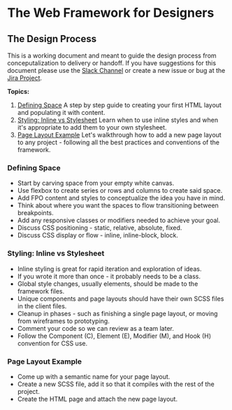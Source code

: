 # The Web Framework for Designers

## The Design Process

This is a working document and meant to guide the design process from conceputalization to delivery or handoff. If you have suggestions for this document please use the [Slack Channel](https://scyllagroup.slack.com/messages/webframework) or create a new issue or bug at the [Jira Project](https://jira.scyllagroup.com/projects/FED/summary).

**Topics:**

1.  [Defining Space](#aDefiningSpace)
    A step by step guide to creating your first HTML layout and populating it with content.
2.  [Styling: Inline vs Stylesheet](#aStylingInlinevsStylesheet)
    Learn when to use inline styles and when it's appropriate to add them to your own stylesheet.
3.  [Page Layout Example](#aPageLayoutExample)
    Let's walkthrough how to add a new page layout to any project - following all the best practices and conventions of the framework.

### Defining Space

*   Start by carving space from your empty white canvas.
*   Use flexbox to create series or rows and columns to create said space.
*   Add FPO content and styles to conceptualize the idea you have in mind.
*   Think about where you want the spaces to flow transitioning between breakpoints.
*   Add any responsive classes or modifiers needed to achieve your goal.
*   Discuss CSS positioning - static, relative, absolute, fixed.
*   Discuss CSS display or flow - inline, inline-block, block.

### Styling: Inline vs Stylesheet

*   Inline styling is great for rapid iteration and exploration of ideas.
*   If you wrote it more than once - it probably needs to be a class.
*   Global style changes, usually elements, should be made to the framework files.
*   Unique components and page layouts should have their own SCSS files in the client files.
*   Cleanup in phases - such as finishing a single page layout, or moving from wireframes to prototyping.
*   Comment your code so we can review as a team later.
*   Follow the Component (C), Element (E), Modifier (M), and Hook (H) convention for CSS use.

### Page Layout Example

*   Come up with a semantic name for your page layout.
*   Create a new SCSS file, add it so that it compiles with the rest of the project.
*   Create the HTML page and attach the new page layout.